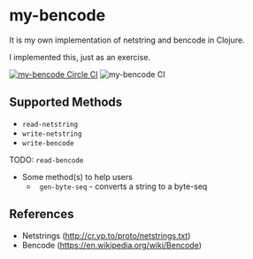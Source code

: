 # my-bencode

It is my own implementation of netstring and bencode in Clojure.

I implemented this, just as an exercise.

[![my-bencode Circle CI](https://circleci.com/gh/kolharsam/my-bencode.svg?style=svg)](https://app.circleci.com/pipelines/github/kolharsam/my-bencode) ![my-bencode CI](https://github.com/kolharsam/my-bencode/workflows/my-bencode%20CI/badge.svg?branch=master)

## Supported Methods

 - `read-netstring`
 - `write-netstring`
 - `write-bencode`
 
 TODO: `read-bencode`
 
 - Some method(s) to help users
   - ` gen-byte-seq` - converts a string to a byte-seq

## References

 - Netstrings (http://cr.yp.to/proto/netstrings.txt)
 - Bencode (https://en.wikipedia.org/wiki/Bencode)
